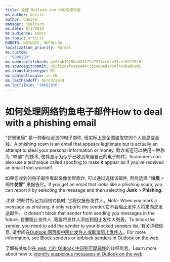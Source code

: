 ```yaml
---
title: 处理 Outlook.com 中的网络钓鱼
ms.author: daeite
author: daeite
manager: joallard
ms.date: 6/3/2019
ms.audience: Admin
ms.topic: article
ROBOTS: NOINDEX, NOFOLLOW
localization_priority: Normal
ms.custom:
- "9000289"
ms.openlocfilehash: ce55ab1025bd4b3f22c7313cc8cc91cef6e726f6
ms.sourcegitcommit: c65fb26afcaa8446c3e5490ed14c4f403b9d0945
ms.translationtype: MT
ms.contentlocale: zh-CN
ms.lasthandoff: 06/03/2019
ms.locfileid: "34682916"
---
```

# <a name="how-to-deal-with-a-phishing-email"></a><span data-ttu-id="87d13-102">如何处理网络钓鱼电子邮件</span><span class="sxs-lookup"><span data-stu-id="87d13-102">How to deal with a phishing email</span></span>

<span data-ttu-id="87d13-103">"仿冒骗局" 是一种看似合法的电子邮件, 但实际上是企图盗取您的个人信息或金钱。</span><span class="sxs-lookup"><span data-stu-id="87d13-103">A phishing scam is an email that appears legitimate but is actually an attempt to steal your personal information or money.</span></span> <span data-ttu-id="87d13-104">欺诈者还可以使用一种称为 "哄骗" 的技术, 使其显示为似乎已收到来自自己的电子邮件。</span><span class="sxs-lookup"><span data-stu-id="87d13-104">Scammers can also use a technique called spoofing to make it appear as if you've received an email from yourself.</span></span>

<span data-ttu-id="87d13-105">如果您收到的电子邮件看起来像仿冒欺诈, 可以通过选择该邮件, 然后选择 "**垃圾** > 邮件**仿冒**" 来报告它。</span><span class="sxs-lookup"><span data-stu-id="87d13-105">If you get an email that looks like a phishing scam, you can report it by selecting the message and then selecting **Junk** > **Phishing**.</span></span>

<span data-ttu-id="87d13-106">*注意:* 将邮件标记为网络钓鱼时, 它将仅报告发件人。</span><span class="sxs-lookup"><span data-stu-id="87d13-106">*Note:* When you mark a message as phishing, it only reports the sender.</span></span><span data-ttu-id="87d13-107">它不会阻止发件人将来向您发送邮件。</span><span class="sxs-lookup"><span data-stu-id="87d13-107"> It doesn't block that sender from sending you messages in the future.</span></span> <span data-ttu-id="87d13-108">若要阻止发件人, 需要将发件人添加到阻止发件人列表。</span><span class="sxs-lookup"><span data-stu-id="87d13-108">To block the sender, you need to add the sender to your blocked senders list.</span></span> <span data-ttu-id="87d13-109">有关详细信息, 请参阅在[Outlook 网页版中阻止发件人或取消阻止发件人](https://support.office.com/article/9bf812d4-6995-4d19-901a-76d6e26939b0)。</span><span class="sxs-lookup"><span data-stu-id="87d13-109">For more information, see [Block senders or unblock senders in Outlook on the web](https://support.office.com/article/9bf812d4-6995-4d19-901a-76d6e26939b0).</span></span>

<span data-ttu-id="87d13-110">了解有关如何[在 web 上的 Outlook 中识别可疑邮件](https://support.office.com/article/3d44102b-6ce3-4f7c-a359-b623bec82206)的详细信息。</span><span class="sxs-lookup"><span data-stu-id="87d13-110">Learn more about how to [identify suspicious messages in Outlook on the web](https://support.office.com/article/3d44102b-6ce3-4f7c-a359-b623bec82206).</span></span>